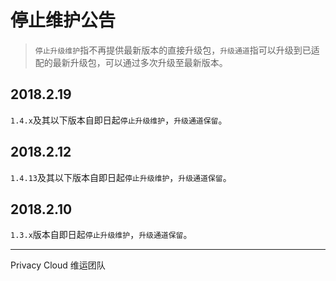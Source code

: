 # 停止维护公告

> `停止升级维护`指不再提供最新版本的直接升级包，`升级通道`指可以升级到已适配的最新升级包，可以通过多次升级至最新版本。

## 2018.2.19

`1.4.x`及其以下版本自即日起`停止升级维护`，`升级通道保留`。

## 2018.2.12

`1.4.13`及其以下版本自即日起`停止升级维护`，`升级通道保留`。

## 2018.2.10

`1.3.x`版本自即日起`停止升级维护`，`升级通道保留`。


---

Privacy Cloud 维运团队
